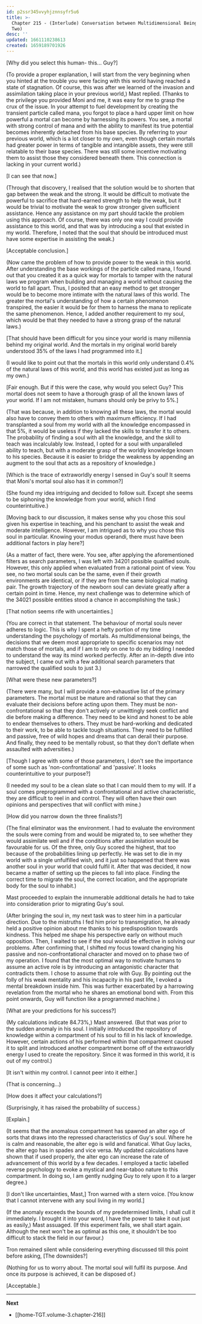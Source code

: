 ```yaml
---
id: p2ssr345vvyhjznnsyfr5u6
title: >-
  Chapter 215 - (Interlude) Conversation between Multidimensional Beings (Part
  Two)
desc: ''
updated: 1661110238613
created: 1659189701926
---
```


[Why did you select this human- this... Guy?]

(To provide a proper explanation, I will start from the very beginning when you hinted at the trouble you were facing with this world having reached a state of stagnation. Of course, this was after we learned of the invasion and assimilation taking place in your previous world,) Mast replied. (Thanks to the privilege you provided Moni and me, it was easy for me to grasp the crux of the issue. In your attempt to fuel development by creating the transient particle called mana, you forgot to place a hard upper limit on how powerful a mortal can become by harnessing its powers. You see, a mortal with strong control of mana and with the ability to manifest its true potential becomes inherently detached from his base species. By referring to your previous world, which is a lot closer to my own, even though certain mortals had greater power in terms of tangible and intangible assets, they were still relatable to their base species. There was still some incentive motivating them to assist those they considered beneath them. This connection is lacking in your current world.)

[I can see that now.]

(Through that discovery, I realised that the solution would be to shorten that gap between the weak and the strong. It would be difficult to motivate the powerful to sacrifice that hard-earned strength to help the weak, but it would be trivial to motivate the weak to grow stronger given sufficient assistance. Hence any assistance on my part should tackle the problem using this approach. Of course, there was only one way I could provide assistance to this world, and that was by introducing a soul that existed in my world. Therefore, I noted that the soul that should be introduced must have some expertise in assisting the weak.)

[Acceptable conclusion.]

(Now came the problem of how to provide power to the weak in this world. After understanding the base workings of the particle called mana, I found out that you created it as a quick way for mortals to tamper with the natural laws we program when building and managing a world without causing the world to fall apart. Thus, I posited that an easy method to get stronger would be to become more intimate with the natural laws of this world. The greater the mortal's understanding of how a certain phenomenon transpired, the easier it would be for them to harness the mana to replicate the same phenomenon. Hence, I added another requirement to my soul, which would be that they needed to have a strong grasp of the natural laws.)

[That should have been difficult for you since your world is many millennia behind my original world. And the mortals in my original world barely understood 35% of the laws I had programmed into it.]

(I would like to point out that the mortals in this world only understand 0.4% of the natural laws of this world, and this world has existed just as long as my own.)

[Fair enough. But if this were the case, why would you select Guy? This mortal does not seem to have a thorough grasp of all the known laws of your world. If I am not mistaken, humans should only be privy to 5%.]

(That was because, in addition to knowing all these laws, the mortal would also have to convey them to others with maximum efficiency. If I had transplanted a soul from my world with all the knowledge encompassed in that 5%, it would be useless if they lacked the skills to transfer it to others. The probability of finding a soul with all the knowledge, and the skill to teach was incalculably low. Instead, I opted for a soul with unparalleled ability to teach, but with a moderate grasp of the worldly knowledge known to his species. Because it is easier to bridge the weakness by appending an augment to the soul that acts as a repository of knowledge.)

[Which is the trace of extraworldly energy I sensed in Guy's soul! It seems that Moni's mortal soul also has it in common?]

(She found my idea intriguing and decided to follow suit. Except she seems to be siphoning the knowledge from your world, which I find counterintuitive.)

[Moving back to our discussion, it makes sense why you chose this soul given his expertise in teaching, and his penchant to assist the weak and moderate intelligence. However, I am intrigued as to why you chose this soul in particular. Knowing your modus operandi, there must have been additional factors in play here?]

(As a matter of fact, there were. You see, after applying the aforementioned filters as search parameters, I was left with 34201 possible qualified souls. However, this only applied when evaluated from a rational point of view. You see, no two mortal souls can be the same, even if their growth environments are identical, or if they are from the same biological mating pair. The growth trajectory of the newborn soul can deviate greatly after a certain point in time. Hence, my next challenge was to determine which of the 34021 possible entities stood a chance in accomplishing the task.)

[That notion seems rife with uncertainties.]

(You are correct in that statement. The behaviour of mortal souls never adheres to logic. This is why I spent a hefty portion of my time understanding the psychology of mortals. As multidimensional beings, the decisions that we deem most appropriate to specific scenarios may not match those of mortals, and if I am to rely on one to do my bidding I needed to understand the way its mind worked perfectly. After an in-depth dive into the subject, I came out with a few additional search parameters that narrowed the qualified souls to just 3.)

[What were these new parameters?]

(There were many, but I will provide a non-exhaustive list of the primary parameters. The mortal must be mature and rational so that they can evaluate their decisions before acting upon them. They must be non-confrontational so that they don't actively or unwittingly seek conflict and die before making a difference. They need to be kind and honest to be able to endear themselves to others. They must be hard-working and dedicated to their work, to be able to tackle tough situations. They need to be fulfilled and passive, free of wild hopes and dreams that can derail their purpose. And finally, they need to be mentally robust, so that they don't deflate when assaulted with adversities.)

[Though I agree with some of those parameters, I don't see the importance of some such as 'non-confrontational' and 'passive'. It looks counterintuitive to your purpose?]

(I needed my soul to be a clean slate so that I can mould them to my will. If a soul comes preprogrammed with a confrontational and active characteristic, they are difficult to reel in and control. They will often have their own opinions and perspectives that will conflict with mine.)

[How did you narrow down the three finalists?]

(The final eliminator was the environment. I had to evaluate the environment the souls were coming from and would be migrated to, to see whether they would assimilate well and if the conditions after assimilation would be favourable for us. Of the three, only Guy scored the highest, that too because of the probabilities lining up perfectly. He was set to die in my world with a single unfulfilled wish, and it just so happened that there was another soul in your world that could fulfil it. After that was decided, it now became a matter of setting up the pieces to fall into place. Finding the correct time to migrate the soul, the correct location, and the appropriate body for the soul to inhabit.)

Mast proceeded to explain the innumerable additional details he had to take into consideration prior to migrating Guy's soul.

(After bringing the soul in, my next task was to steer him in a particular direction. Due to the mistruths I fed him prior to transmigration, he already held a positive opinion about me thanks to his predisposition towards kindness. This helped me shape his perspective early on without much opposition. Then, I waited to see if the soul would be effective in solving our problems. After confirming that, I shifted my focus toward changing his passive and non-confrontational character and moved on to phase two of my operation. I found that the most optimal way to motivate humans to assume an active role is by introducing an antagonistic character that contradicts them. I chose to assume that role with Guy. By pointing out the folly of his weak mentality and his incapacity in his past life, I evoked a mental breakdown inside him. This was further exacerbated by a harrowing revelation from the mortal who he shares an emotional bond with. From this point onwards, Guy will function like a programmed machine.)

[What are your predictions for his success?]

(My calculations indicate 84.73%,) Mast answered. (But that was prior to the sudden anomaly in his soul. I initially introduced the repository of knowledge within a compartment of his soul to fill in his lack of knowledge. However, certain actions of his performed within that compartment caused it to split and introduced another compartment borne off of the extraworldly energy I used to create the repository. Since it was formed in this world, it is out of my control.)

[It isn't within my control. I cannot peer into it either.]

(That is concerning...)

[How does it affect your calculations?]

(Surprisingly, it has raised the probability of success.)

[Explain.]

(It seems that the anomalous compartment has spawned an alter ego of sorts that draws into the repressed characteristics of Guy's soul. Where he is calm and reasonable, the alter ego is wild and fanatical. What Guy lacks, the alter ego has in spades and vice versa. My updated calculations have shown that if used properly, the alter ego can increase the rate of advancement of this world by a few decades. I employed a tactic labelled reverse psychology to evoke a mystical and near-taboo nature to this compartment. In doing so, I am gently nudging Guy to rely upon it to a larger degree.)

[I don't like uncertainties, Mast,] Tron warned with a stern voice. [You know that I cannot intervene with any soul living in my world.]

(If the anomaly exceeds the bounds of my predetermined limits, I shall cull it immediately. I brought it into your word, I have the power to take it out just as easily,) Mast assuaged. (If this experiment fails, we shall start again. Although the next won't be as optimal as this one, it shouldn't be too difficult to stack the field in our favour.)

Tron remained silent while considering everything discussed till this point before asking, [The downsides?]

(Nothing for us to worry about. The mortal soul will fulfil its purpose. And once its purpose is achieved, it can be disposed of.)

[Acceptable.]

____

**Next**
* [[home-TGT.volume-3.chapter-216]]
